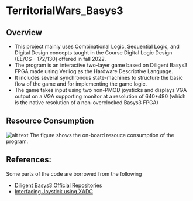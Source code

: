 # TerritorialWars_Basys3

## Overview
- This project mainly uses Combinational Logic, Sequential Logic, and Digital Design concepts taught in the Course Digital Logic Design (EE/CS - 172/130) offered in fall 2022.
- The program is an interactive two-layer game based on Diligent Basys3 FPGA made using Verliog as the Hardware Descriptive Language.
- It includes several synchronous state-machines to structure the basic flow of the game and for implementing the game logic.
- The game takes input using two non-PMOD joysticks and displays VGA output on a VGA supporting monitor at a resolution of 640*480 (which is the native resolution of a non-overclocked Basys3 FPGA)

## Resource Consumption
![alt text](https://github.com/muhammadali74/TerritorialWars_Basys3/blob/main/resource.jpg?raw=true)
The figure shows the on-board resouce consumption of the program.

## References:
Some parts of the code are borrowed from the following

- [Diligent Basys3 Official Repositories](https://github.com/Digilent)
- [Interfacing Joystick using XADC](https://github.com/muhammadali74/Basys3-Joystick-Interfacing)
